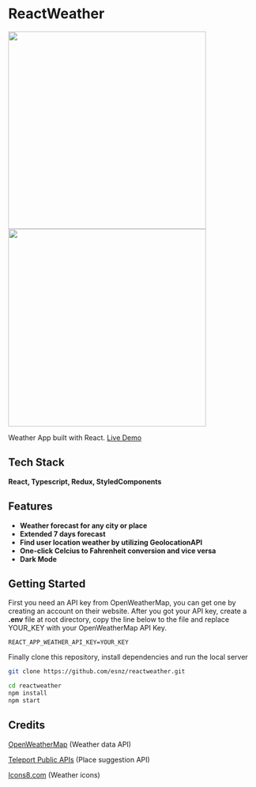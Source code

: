 # ReactWeather

<img src="https://user-images.githubusercontent.com/25284536/90274607-2535a000-de76-11ea-9d21-ab8c3e68b3a9.png" width="400"> <img src="https://user-images.githubusercontent.com/25284536/90274626-29fa5400-de76-11ea-97a7-c6b67ec2f66a.png" width="400">

Weather App built with React.
[Live Demo](https://esnz-reactweather.netlify.app/)

## Tech Stack

**React, Typescript, Redux, StyledComponents**

## Features

- **Weather forecast for any city or place**
- **Extended 7 days forecast**
- **Find user location weather by utilizing GeolocationAPI**
- **One-click Celcius to Fahrenheit conversion and vice versa**
- **Dark Mode**

## Getting Started

First you need an API key from OpenWeatherMap, you can get one by creating an account on their website.
After you got your API key, create a **.env** file at root directory, copy the line below to the file and replace YOUR_KEY with your OpenWeatherMap API Key.

```
REACT_APP_WEATHER_API_KEY=YOUR_KEY
```

Finally clone this repository, install dependencies and run the local server

```bash
git clone https://github.com/esnz/reactweather.git
```

```bash
cd reactweather
npm install
npm start
```

## Credits

[OpenWeatherMap](https://openweathermap.org/ 'OpenWeatherMap') (Weather data API)

[Teleport Public APIs](http://developers.teleport.org/api/getting_started/ 'Teleport Public APIs') (Place suggestion API)

[Icons8.com](https://www.icons8.com 'Icons8.com') (Weather icons)

